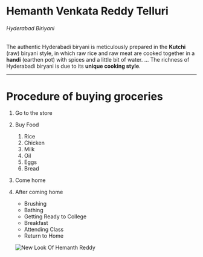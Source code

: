 # Hemanth Venkata Reddy Telluri
###### Hyderabad Biriyani
The authentic Hyderabadi biryani is meticulously prepared in the **Kutchi** (raw) biryani style, in which raw rice and raw meat are cooked together in a **handi** (earthen pot) with spices and a little bit of water. ... The richness of Hyderabadi biryani is due to its **unique cooking style**.

***

# Procedure of buying groceries
1. Go to the store
2. Buy Food
    1. Rice
    2. Chicken
    3. Milk
    4. Oil
    5. Eggs
    6. Bread
1. Come home
2. After coming home
    * Brushing
    * Bathing
    * Getting Ready to College
    * Breakfast
    * Attending Class
    * Return to Home

    ![New Look Of Hemanth Reddy](\AboutMe)


